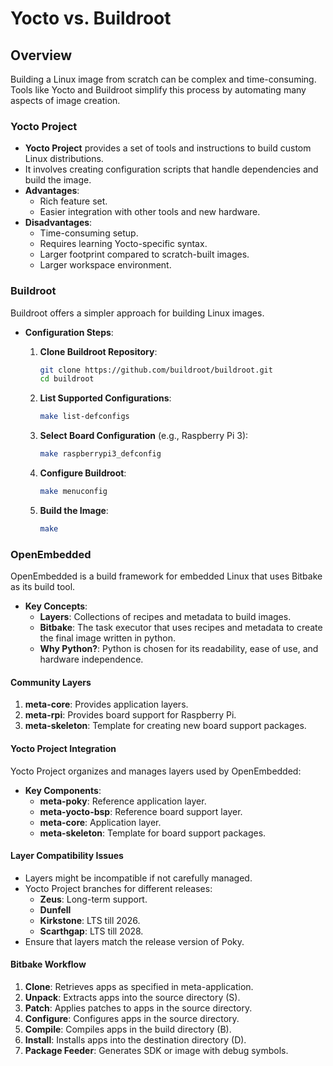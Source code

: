 # Yocto vs. Buildroot

## Overview

Building a Linux image from scratch can be complex and time-consuming. Tools like Yocto and Buildroot simplify this process by automating many aspects of image creation.

### Yocto Project

- **Yocto Project** provides a set of tools and instructions to build custom Linux distributions.
- It involves creating configuration scripts that handle dependencies and build the image.
- **Advantages**:
  - Rich feature set.
  - Easier integration with other tools and new hardware.
- **Disadvantages**:
  - Time-consuming setup.
  - Requires learning Yocto-specific syntax.
  - Larger footprint compared to scratch-built images.
  - Larger workspace environment.

### Buildroot

Buildroot offers a simpler approach for building Linux images.

- **Configuration Steps**:
  1. **Clone Buildroot Repository**:

     ```bash
     git clone https://github.com/buildroot/buildroot.git
     cd buildroot
     ```

  2. **List Supported Configurations**:

     ```bash
     make list-defconfigs
     ```

  3. **Select Board Configuration** (e.g., Raspberry Pi 3):

     ```bash
     make raspberrypi3_defconfig
     ```

  4. **Configure Buildroot**:

     ```bash
     make menuconfig
     ```

  5. **Build the Image**:

     ```bash
     make
     ```

### OpenEmbedded

OpenEmbedded is a build framework for embedded Linux that uses Bitbake as its build tool.

- **Key Concepts**:
  - **Layers**: Collections of recipes and metadata to build images.
  - **Bitbake**: The task executor that uses recipes and metadata to create the final image written in python.
  - **Why Python?**: Python is chosen for its readability, ease of use, and hardware independence.

#### Community Layers

1. **meta-core**: Provides application layers.
2. **meta-rpi**: Provides board support for Raspberry Pi.
3. **meta-skeleton**: Template for creating new board support packages.

#### Yocto Project Integration

Yocto Project organizes and manages layers used by OpenEmbedded:

- **Key Components**:
  - **meta-poky**: Reference application layer.
  - **meta-yocto-bsp**: Reference board support layer.
  - **meta-core**: Application layer.
  - **meta-skeleton**: Template for board support packages.

#### Layer Compatibility Issues

- Layers might be incompatible if not carefully managed.
- Yocto Project branches for different releases:
  - **Zeus**: Long-term support.
  - **Dunfell**
  - **Kirkstone**: LTS till 2026.
  - **Scarthgap**: LTS till 2028.
- Ensure that layers match the release version of Poky.

#### Bitbake Workflow

1. **Clone**: Retrieves apps as specified in meta-application.
2. **Unpack**: Extracts apps into the source directory (S).
3. **Patch**: Applies patches to apps in the source directory.
4. **Configure**: Configures apps in the source directory.
5. **Compile**: Compiles apps in the build directory (B).
6. **Install**: Installs apps into the destination directory (D).
7. **Package Feeder**: Generates SDK or image with debug symbols.
